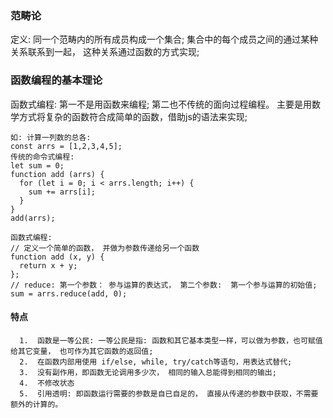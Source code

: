 ### 范畴论
  定义: 同一个范畴内的所有成员构成一个集合; 集合中的每个成员之间的通过某种关系联系到一起， 这种关系通过函数的方式实现;

### 函数编程的基本理论
  函数式编程: 第一不是用函数来编程; 第二也不传统的面向过程编程。 主要是用数学方式将复杂的函数符合成简单的函数，借助js的语法来实现;

    如: 计算一列数的总各:
    const arrs = [1,2,3,4,5];
    传统的命令式编程:
    let sum = 0;
    function add (arrs) {
      for (let i = 0; i < arrs.length; i++) {
        sum += arrs[i];
      }
    }
    add(arrs);

    函数式编程:
    // 定义一个简单的函数， 并做为参数传递给另一个函数
    function add (x, y) {
      return x + y;
    };
    // reduce: 第一个参数： 参与运算的表达式， 第二个参数:  第一个参与运算的初始值;
    sum = arrs.reduce(add, 0);

  #### 特点
      1.  函数是一等公民: 一等公民是指: 函数和其它基本类型一样，可以做为参数，也可赋值给其它变量， 也可作为其它函数的返回值;
      2.  在函数内部用使用 if/else, while, try/catch等语句，用表达式替代;
      3.  没有副作用，即函数无论调用多少次， 相同的输入总能得到相同的输出;
      4.  不修改状态
      5.  引用透明: 即函数运行需要的参数是自已自足的， 直接从传递的参数中获取，不需要额外的计算的。
